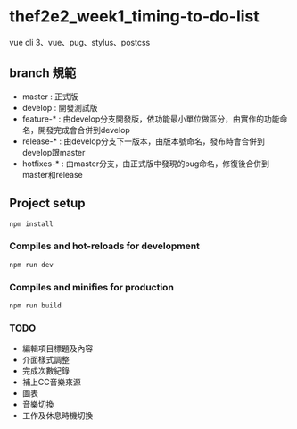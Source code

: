 # thef2e2_week1_timing-to-do-list

vue cli 3、vue、pug、stylus、postcss

## branch 規範
- master : 正式版
- develop : 開發測試版
- feature-* : 由develop分支開發版，依功能最小單位做區分，由實作的功能命名，開發完成會合併到develop
- release-* : 由develop分支下一版本，由版本號命名，發布時會合併到develop跟master
- hotfixes-* : 由master分支，由正式版中發現的bug命名，修復後合併到master和release

## Project setup
```
npm install
```

### Compiles and hot-reloads for development
```
npm run dev
```

### Compiles and minifies for production
```
npm run build
```

### TODO
- 編輯項目標題及內容
- 介面樣式調整
- 完成次數紀錄
- 補上CC音樂來源
- 圖表
- 音樂切換
- 工作及休息時機切換